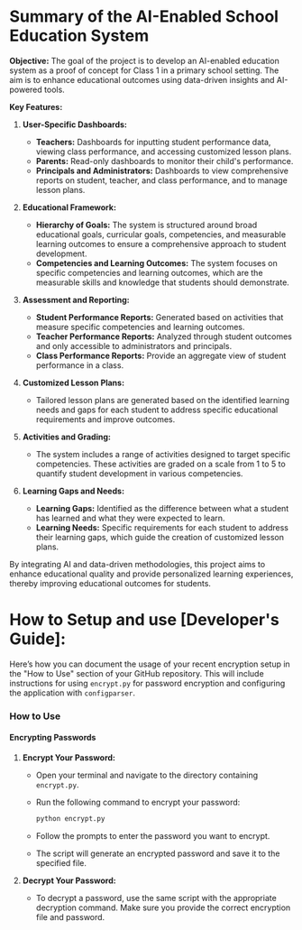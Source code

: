 # Summary of the AI-Enabled School Education System

**Objective:**
The goal of the project is to develop an AI-enabled education system as a proof of concept for Class 1 in a primary school setting. The aim is to enhance educational outcomes using data-driven insights and AI-powered tools.

**Key Features:**

1. **User-Specific Dashboards:**
   - **Teachers:** Dashboards for inputting student performance data, viewing class performance, and accessing customized lesson plans.
   - **Parents:** Read-only dashboards to monitor their child's performance.
   - **Principals and Administrators:** Dashboards to view comprehensive reports on student, teacher, and class performance, and to manage lesson plans.

2. **Educational Framework:**
   - **Hierarchy of Goals:** The system is structured around broad educational goals, curricular goals, competencies, and measurable learning outcomes to ensure a comprehensive approach to student development.
   - **Competencies and Learning Outcomes:** The system focuses on specific competencies and learning outcomes, which are the measurable skills and knowledge that students should demonstrate.

3. **Assessment and Reporting:**
   - **Student Performance Reports:** Generated based on activities that measure specific competencies and learning outcomes.
   - **Teacher Performance Reports:** Analyzed through student outcomes and only accessible to administrators and principals.
   - **Class Performance Reports:** Provide an aggregate view of student performance in a class.

4. **Customized Lesson Plans:**
   - Tailored lesson plans are generated based on the identified learning needs and gaps for each student to address specific educational requirements and improve outcomes.

5. **Activities and Grading:**
   - The system includes a range of activities designed to target specific competencies. These activities are graded on a scale from 1 to 5 to quantify student development in various competencies.

6. **Learning Gaps and Needs:**
   - **Learning Gaps:** Identified as the difference between what a student has learned and what they were expected to learn.
   - **Learning Needs:** Specific requirements for each student to address their learning gaps, which guide the creation of customized lesson plans.

By integrating AI and data-driven methodologies, this project aims to enhance educational quality and provide personalized learning experiences, thereby improving educational outcomes for students.


# How to Setup and use [Developer's Guide]:
Here’s how you can document the usage of your recent encryption setup in the "How to Use" section of your GitHub repository. This will include instructions for using `encrypt.py` for password encryption and configuring the application with `configparser`.

### How to Use

#### Encrypting Passwords


1. **Encrypt Your Password:**
   - Open your terminal and navigate to the directory containing `encrypt.py`.
   - Run the following command to encrypt your password:

     ```bash
     python encrypt.py
     ```

   - Follow the prompts to enter the password you want to encrypt.
   - The script will generate an encrypted password and save it to the specified file.

2. **Decrypt Your Password:**
   - To decrypt a password, use the same script with the appropriate decryption command. Make sure you provide the correct encryption file and password.
